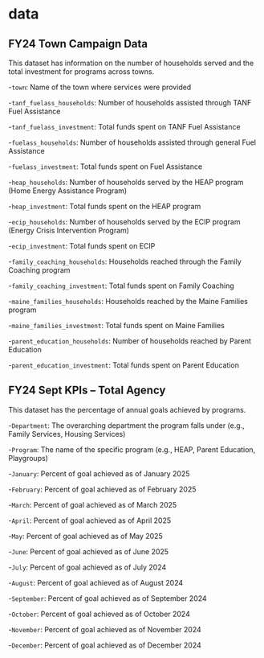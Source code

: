 # data
## FY24 Town Campaign Data
This dataset has information on the number of households served and the total investment for  programs across towns.

-`town`: Name of the town where services were provided

-`tanf_fuelass_households`: Number of households assisted through TANF Fuel Assistance

-`tanf_fuelass_investment`: Total funds spent on TANF Fuel Assistance

-`fuelass_households`: Number of households assisted through general Fuel Assistance

-`fuelass_investment`: Total funds spent on Fuel Assistance

-`heap_households`: Number of households served by the HEAP program (Home Energy Assistance Program)

-`heap_investment`: Total funds spent on the HEAP program

-`ecip_households`: Number of households served by the ECIP program (Energy Crisis Intervention Program)

-`ecip_investment`: Total funds spent on ECIP

-`family_coaching_households`: Households reached through the Family Coaching program

-`family_coaching_investment`: Total funds spent on Family Coaching

-`maine_families_households`: Households reached by the Maine Families program

-`maine_families_investment`: Total funds spent on Maine Families

-`parent_education_households`: Number of households reached by Parent Education

-`parent_education_investment`: Total funds spent on Parent Education


## FY24 Sept KPIs – Total Agency
This dataset has the percentage of annual goals achieved by programs.

-`Department`: The overarching department the program falls under (e.g., Family Services, Housing Services)

-`Program`: The name of the specific program (e.g., HEAP, Parent Education, Playgroups)

-`January`: Percent of goal achieved as of January 2025

-`February`: Percent of goal achieved as of February 2025

-`March`: Percent of goal achieved as of March 2025

-`April`: Percent of goal achieved as of April 2025

-`May`: Percent of goal achieved as of May 2025

-`June`: Percent of goal achieved as of June 2025

-`July`: Percent of goal achieved as of July 2024

-`August`: Percent of goal achieved as of August 2024

-`September`: Percent of goal achieved as of September 2024

-`October`: Percent of goal achieved as of October 2024

-`November`: Percent of goal achieved as of November 2024

-`December`: Percent of goal achieved as of December 2024
